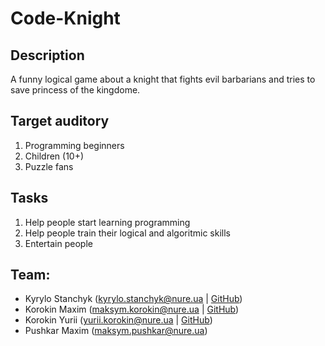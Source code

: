 # Code-Knight

## Description
A funny logical game about a knight that fights evil barbarians and tries to save princess of the kingdome.

## Target auditory 
1. Programming beginners
2. Children (10+)
3. Puzzle fans

## Tasks
1. Help people start learning programming
2. Help people train their logical and algoritmic skills
3. Entertain people

## Team:
* Kyrylo Stanchyk (kyrylo.stanchyk@nure.ua | [GitHub](https://github.com/Exbifour))
* Korokin Maxim (maksym.korokin@nure.ua | [GitHub](https://github.com/Anceag))
* Korokin Yurii (yurii.korokin@nure.ua | [GitHub](https://github.com/KorokinYura))
* Pushkar Maxim (maksym.pushkar@nure.ua)
